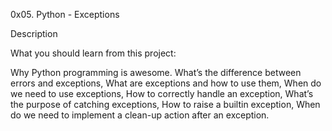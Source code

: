 0x05. Python - Exceptions

Description

What you should learn from this project:

Why Python programming is awesome. What’s the difference between errors and exceptions, What are exceptions and how to use them, When do we need to use exceptions, How to correctly handle an exception, What’s the purpose of catching exceptions, How to raise a builtin exception, When do we need to implement a clean-up action after an exception.
